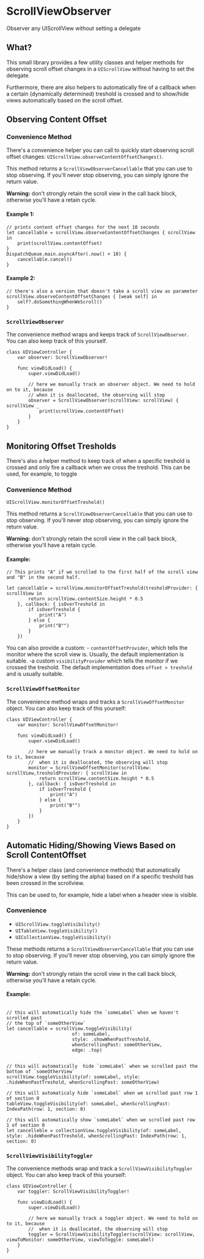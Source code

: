 # ScrollViewObserver
Observer any UIScrollView without setting a delegate

## What?
This small library provides a few utility classes and helper methods for observing scroll offset changes in a `UIScrollView` without having to set the delegate.

Furthermore, there are also helpers to automatically fire of a callback when a certain (dynamically determined) treshold is crossed and to show/hide views automatically based on the scroll offset.


## Observing Content Offset

### Convenience Method

There's a convenience helper you can call to quickly start observing scroll offset changes:  `UIScrollView.observeContentOffsetChanges()`. 

This method returns a `ScrollViewObserverCancellable` that you can use to stop observing. If you'll never stop observing, you can simply ignore the return value.

**Warning:** don't strongly retain the scroll view in the call back block, otherwise you'll have a retain cycle.


#### Example 1: 
```
// prints content offset changes for the next 10 seconds
let cancellable = scrollView.observeContentOffsetChanges { scrollView in
	print(scrollView.contentOffset) 
}
DispatchQueue.main.asyncAfter(.now() + 10) {
	cancellable.cancel()
}

```

#### Example 2:
```
// there's also a version that doesn't take a scroll view as parameter
scrollView.observeContentOffsetChanges { [weak self] in
	self?.doSomethingWhenWeScroll()
}

```

### `ScrollViewObserver`

The convenience method wraps and keeps track of `ScrollViewObserver`. You can also keep track of this yourself.

```
class UIViewController {
	var observer: ScrollViewObserver!
	
	func viewDidLoad() {
		super.viewDidLoad()
		
		// here we manually track an observer object. We need to hold on to it, because
		// when it is deallocated, the observing will stop
		observer = ScrollViewObserver(scrollView: scrollView) { scrollView _ 
			print(scrollView.contentOffset)
		}
	}
}

```

## Monitoring Offset Tresholds

There's also a helper method to keep track of when a specific treshold is crossed and only fire a callback when we cross the treshold. This can be used, for example, to toggle

### Convenience Method

`UIScrollView.monitorOffsetTreshold()`

This method returns a `ScrollViewObserverCancellable` that you can use to stop observing. If you'll never stop observing, you can simply ignore the return value.

**Warning:** don't strongly retain the scroll view in the call back block, otherwise you'll have a retain cycle.


#### Example:
```
// This prints "A" if we scrolled to the first half of the scroll view and "B" in the second half.

let cancellable = scrollView.monitorOffsetTreshold(tresholdProvider: { scrollView in
		return scrollView.contentSize.height * 0.5
	}, callback: { isOverTreshold in 
		if isOverTreshold {
			print("A")
		} else {
			print("B"")
		}
	})
```

You can also provide a custom:
	- `contentOffsetProvider`, which tells the monitor where the scroll view is. Usually, the default implementation is suitable.
	-a custom `visibilityProvider` which tells the monitor if we crossed the treshold. The default implementation does `offset > treshold` and is usually suitable.


### `ScrollViewOffsetMonitor`

The convenience method wraps and tracks a `ScrollViewOffsetMonitor` object. You can also keep track of this yourself:

```
class UIViewController {
	var monitor: ScrollViewOffsetMonitor!

	func viewDidLoad() {
		super.viewDidLoad()

		// here we manually track a monitor object. We need to hold on to it, because
		// 	when it is deallocated, the observing will stop
		monitor = ScrollViewOffsetMonitor(scrollView: scrollView,tresholdProvider: { scrollView in 
			return scrollView.contentSize.height * 0.5
		}, callback: { isOverTreshold in 
			if isOverTreshold {
				print("A")
			} else {
				print("B"")
			}
		})
	}
}
```


## Automatic Hiding/Showing Views Based on Scroll ContentOffset

There's a helper class (and convenience methods) that automatically hide/show a view (by setting the alpha) based on if a specific treshold has been crossed in the scrollview.

This can be used to, for example, hide a label when a header view is visible.

### Convenience

- `UIScrollView.toggleVisibility()`
- `UITableView.toggleVisibility()`
- `UICollectionView.toggleVisibility()`

These methods returns a `ScrollViewObserverCancellable` that you can use to stop observing. If you'll never stop observing, you can simply ignore the return value.

**Warning:** don't strongly retain the scroll view in the call back block, otherwise you'll have a retain cycle.

#### Example:

```

// this will automatically hide the `someLabel` when we haven't scrolled past
// the top of `someOtherView`
let cancellable = scrollView.toggleVisibility(
						of: someLabel,
						style: .showWhenPastTreshold,
						whenScrollingPast: someOtherView,
						edge: .top)
						

// this will automatically  hide `someLabel` when we scrolled past the bottom of `someOtherView`
scrollView.toggleVisibility(of: someLabel, style: .hideWhenPastTreshold, whenScrollingPast: someOtherView)

// this will automaticaly hide `someLabel` when we scrolled past row 1 of section 0
tableView.toggleVisibility(of: someLabel, whenScrollingPast: IndexPath(row: 1, section: 0)

// this will automatically show `someLabel` when we scrolled past row 1 of section 0
let cancelleble = collectionView.toggleVisibility(of: someLabel, style: .hideWhenPastTreshold, whenScrollingPast: IndexPath(row: 1, section: 0)

```


### `ScrollViewVisibilityToggler`

The convenience methods wrap and track a `ScrollViewVisibilityToggler` object. You can also keep track of this yourself:

```
class UIViewController {
	var toggler: ScrollViewVisibilityToggler!

	func viewDidLoad() {
		super.viewDidLoad()

		// here we manually track a toggler object. We need to hold on to it, because
		// 	when it is deallocated, the observing will stop
		toggler = ScrollViewVisibilityToggler(scrollView: scrollView, viewToMonitor: someOtherView, viewToToggle: someLabel)
	}
}
```
